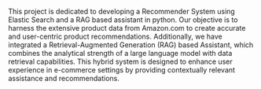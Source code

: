 This project is dedicated to developing a Recommender System using Elastic Search and a RAG based assistant in python. Our objective is to harness the extensive product data from Amazon.com to create accurate and user-centric product recommendations. Additionally, we have integrated a Retrieval-Augmented Generation (RAG) based Assistant, which combines the analytical strength of a large language model with data retrieval capabilities. This hybrid system is designed to enhance user experience in e-commerce settings by providing contextually relevant assistance and recommendations.

